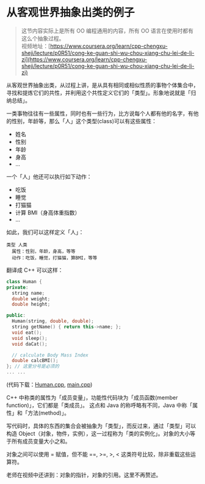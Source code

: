 # 从客观世界抽象出类的例子

> 这节内容实际上是所有 OO 编程通用的内容，所有 OO 语言在使用时都有这么个抽象过程。  
> 视频地址：[https://www.coursera.org/learn/cpp-chengxu-sheji/lecture/p0R51/cong-ke-guan-shi-wu-chou-xiang-chu-lei-de-li-zi](https://www.coursera.org/learn/cpp-chengxu-sheji/lecture/p0R51/cong-ke-guan-shi-wu-chou-xiang-chu-lei-de-li-zi)

从客观世界抽象出类，从过程上讲，是从具有相同或相似性质的事物个体集合中，寻找和提炼它们的共性，并利用这个共性定义它们的「类型」。形象地说就是「归纳总结」。

一类事物往往有一些属性，同时也有一些行为，比方说每个人都有他的名字，有他的性别，年龄等，那么「人」这个类型(class)可以有这些属性：
* 姓名
* 性别
* 年龄
* 身高
* ...

一个「人」他还可以执行如下动作：
* 吃饭
* 睡觉
* 打猫猫
* 计算 BMI（身高体重指数）
* ...

如此，我们可以这样定义「人」：
```
类型 人类
  属性：性别，年龄，身高，等等
  动作：吃饭，睡觉，打猫猫，算BMI，等等
```
翻译成 C++ 可以这样：
``` C++
class Human {
private:
  string name;
  double weight;
  double height;

public:
  Human(string, double, double);
  string getName() { return this->name; };
  void eat();
  void sleep();
  void daCat();

  // calculate Body Mass Index
  double calcBMI();
}; // 这里分号是必须的
... ...
```
(代码下载：[Human.cpp](code/ch11/Human.cpp), [main.cpp](code/ch11/main.cpp))

C++ 中称类的属性为「成员变量」，功能性代码块为「成员函数(member function)」，它们都是「类成员」。
这点和 Java 的称呼略有不同，Java 中称「属性」和「方法(method)」。

写代码时，具体的东西的集合会被抽象为「类型」，而反过来，通过「类型」可以构造 Object（对象，物件，实例），这一过程称为「类的实例化」。对象的大小等于所有成员变量大小之和。

对象之间可以使用 = 赋值，但不能 ==, >=, >, < 这类符号比较，除非重载这些运算符。

老师在视频中还讲到：对象的指针，对象的引用。这里不再赘述。